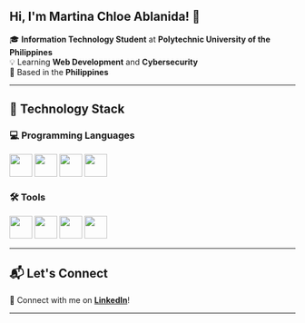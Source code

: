 ## Hi, I'm Martina Chloe Ablanida! 👋

🎓 **Information Technology Student** at **Polytechnic University of the Philippines**  
💡 Learning **Web Development** and **Cybersecurity**  
📍 Based in the **Philippines**

---

## 🔧 Technology Stack

### 💻 Programming Languages

[<img src="https://upload.wikimedia.org/wikipedia/en/3/30/Java_programming_language_logo.svg" height="40">](https://www.java.com/)
[<img src="https://upload.wikimedia.org/wikipedia/commons/c/c3/Python-logo-notext.svg" height="40">](https://www.python.org/)
[<img src="https://upload.wikimedia.org/wikipedia/commons/6/61/HTML5_logo_and_wordmark.svg" height="40">](https://developer.mozilla.org/en-US/docs/Web/HTML)
[<img src="https://upload.wikimedia.org/wikipedia/commons/d/d5/CSS3_logo_and_wordmark.svg" height="40">](https://developer.mozilla.org/en-US/docs/Web/CSS)

### 🛠️ Tools

[<img src="https://upload.wikimedia.org/wikipedia/commons/1/1d/PyCharm_Icon.svg" height="40">](https://www.jetbrains.com/pycharm/)
[<img src="https://upload.wikimedia.org/wikipedia/commons/9/9a/Visual_Studio_Code_1.35_icon.svg" height="40">](https://code.visualstudio.com/)
[<img src="https://upload.wikimedia.org/wikipedia/commons/9/98/Apache_NetBeans_Logo.svg" height="40">](https://netbeans.apache.org/)
[<img src="https://upload.wikimedia.org/wikipedia/en/d/dd/MySQL_logo.svg" height="40">](https://www.mysql.com/)

---

## 📬 Let's Connect  

🔗 Connect with me on **[LinkedIn](https://www.linkedin.com/in/martina-chloe-ablanida/)**!  

---

